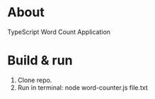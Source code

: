 # About
  TypeScript Word Count Application

# Build & run
1. Clone repo.
2. Run in terminal: node word-counter.js file.txt
